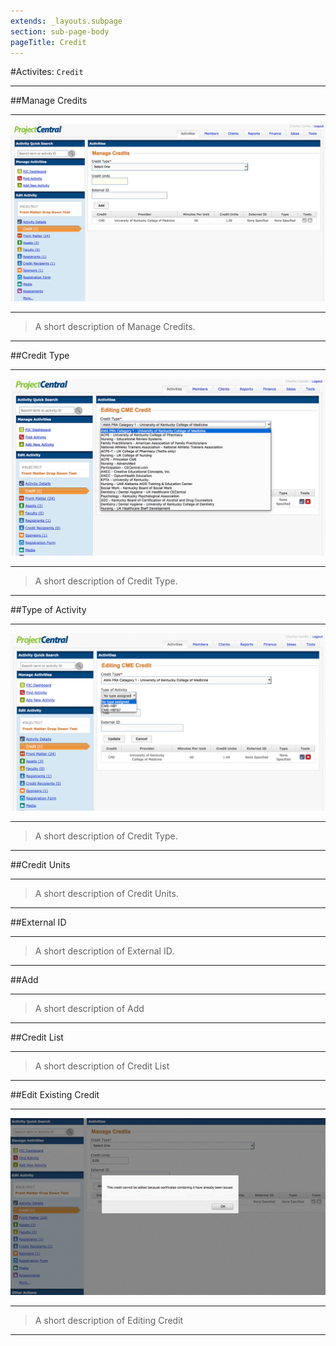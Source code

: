 ```yaml
---
extends: _layouts.subpage
section: sub-page-body
pageTitle: Credit
---
```


#Activites: `Credit`

---

##Manage Credits

---

![Image of Credit](../img/credit/ManageCredits.png)

---

>A short description of Manage Credits.

---

##Credit Type

---

![Image of Credit Type](../img/credit/CreditType.png)

---

>A short description of Credit Type.

---

##Type of Activity

---

![Image of Credit Type](../img/credit/TypeOfActivity.png)

---

>A short description of Credit Type.

---

##Credit Units


---

>A short description of Credit Units.

---

##External ID

---

>A short description of External ID.

---

##Add

---

>A short description of Add

---

##Credit List

---

>A short description of Credit List

---

##Edit Existing Credit

---

![Image of Credit Type](../img/credit/EditCredit.png)

---

>A short description of Editing Credit

---